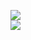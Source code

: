 [![](https://img.shields.io/badge/Made%20With-Github%20Spray-lightgrey.svg?style=for-the-badge&logo=github)](https://github.com/Annihil/github-spray#6942)  
[![](https://i.imgur.com/2DrTn0Z.gif)](https://github.com/Annihil/github-spray)